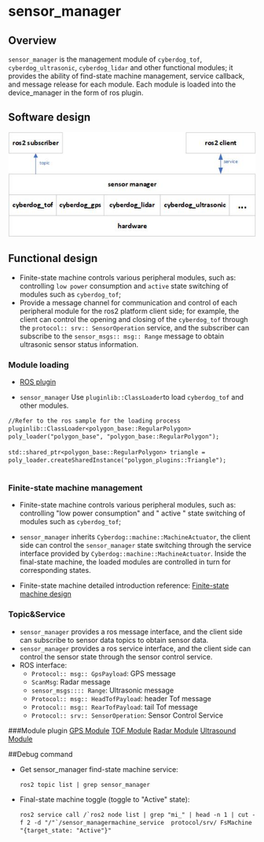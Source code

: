 # sensor_manager 

## Overview

``sensor_manager`` is the management module of ``cyberdog_tof``, ``cyberdog_ultrasonic``, ``cyberdog_lidar`` and other functional modules; it provides the ability of find-state machine management, service callback, and message release for each module. Each module is loaded into the device_manager in the form of ros plugin.
## Software design

<center>

 ![avatar](./image/sensor_manager/sensor_manager.png)

</center>

## Functional design

- Finite-state machine controls various peripheral modules, such as: controlling ``low power`` consumption and ``active`` state switching of modules such as ``cyberdog_tof``;
- Provide a message channel for communication and control of each peripheral module for the ros2 platform client side; for example, the client can control the opening and closing of the ``cyberdog_tof`` through the ``protocol:: srv:: SensorOperation`` service, and the subscriber can subscribe to the ``sensor_msgs:: msg:: Range`` message to obtain ultrasonic sensor status information.

### Module loading
- [ROS plugin](https://github.com/ros2/ros2_documentation/blob/galactic/source/Tutorials/Beginner-Client-Libraries/Pluginlib.rst)

- ``sensor_manager`` Use ``pluginlib::ClassLoader``to load ``cyberdog_tof`` and other modules.
```
//Refer to the ros sample for the loading process
pluginlib::ClassLoader<polygon_base::RegularPolygon> poly_loader("polygon_base", "polygon_base::RegularPolygon");

std::shared_ptr<polygon_base::RegularPolygon> triangle = poly_loader.createSharedInstance("polygon_plugins::Triangle");
    
```

### Finite-state machine management
- Finite-state machine controls various peripheral modules, such as: controlling "low power consumption" and " active " state switching of modules such as ``cyberdog_tof``;

- ``sensor_manager`` inherits ``Cyberdog::machine::MachineActuator``, the client side can control the ``sensor_manager`` state switching through the service interface provided by ``Cyberdog::machine::MachineActuator``. Inside the final-state machine, the loaded modules are controlled in turn for corresponding states.
- Finite-state machine detailed introduction reference:   [Finite-state machine design](/en/cyberdog_machine_en.md)

### Topic&Service

- ``sensor_manager`` provides a ros message interface, and the client side can subscribe to sensor data topics to obtain sensor data.
- ``sensor_manager`` provides a ros service interface, and the client side can control the sensor state through the sensor control service.
- ROS interface:
  - ``Protocol:: msg:: GpsPayload``: GPS message
  - ``ScanMsg``: Radar message
  - ``sensor_msgs:::: Range``: Ultrasonic message
  - ``Protocol:: msg:: HeadTofPayload``: header Tof message
  - ``Protocol:: msg:: RearTofPayload``: tail Tof message
  - ``Protocol:: srv:: SensorOperation``: Sensor Control Service

###Module plugin
[GPS Module](/en/cyberdog_gps_en.md)
[TOF Module](/en/cyberdog_tof_en.md)
[Radar Module](/en/cyberdog_lidar_en.md )
[Ultrasound Module](/en/cyberdog_ultrasonic_en.md )

##Debug command
- Get sensor_manager find-state machine service: 
  ```
  ros2 topic list | grep sensor_manager
  ```
- Final-state machine toggle (toggle to "Active" state):
  ```
  ros2 service call /`ros2 node list | grep "mi_" | head -n 1 | cut -f 2 -d "/"`/sensor_managermachine_service  protocol/srv/ FsMachine  "{target_state: "Active"}"
  ```